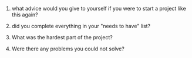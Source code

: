 1. what advice would you give to yourself if you were to start a project like this again?



2. did you complete everything in your "needs to have" list?



3. What was the hardest part of the project?



4. Were there any problems you could not solve?